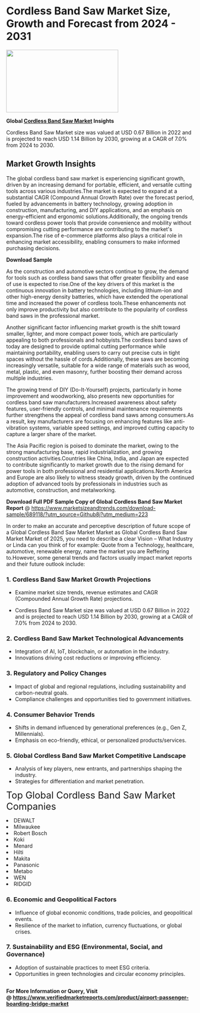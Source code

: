 <H1>Cordless Band Saw Market Size, Growth and Forecast from 2024 - 2031</H1><img class="aligncenter size-medium wp-image-584254" src="https://thirdeyenews.in/wp-content/uploads/2024/09/Global-Market-Research-300x168.jpeg" alt="" width="300" height="168" /><p><strong>Global&nbsp;<a href="https://www.marketsizeandtrends.com/download-sample/689118/?utm_source=Github8j?utm_medium=223">Cordless Band Saw Market</a> Insights</strong></p><p>Cordless Band Saw Market size was valued at USD 0.67 Billion in 2022 and is projected to reach USD 1.14 Billion by 2030, growing at a CAGR of 7.0% from 2024 to 2030.</p><p><h2>Market Growth Insights</h2> <p>The global cordless band saw market is experiencing significant growth, driven by an increasing demand for portable, efficient, and versatile cutting tools across various industries.The market is expected to expand at a substantial CAGR (Compound Annual Growth Rate) over the forecast period, fueled by advancements in battery technology, growing adoption in construction, manufacturing, and DIY applications, and an emphasis on energy-efficient and ergonomic solutions.Additionally, the ongoing trends toward cordless power tools that provide convenience and mobility without compromising cutting performance are contributing to the market's expansion.The rise of e-commerce platforms also plays a critical role in enhancing market accessibility, enabling consumers to make informed purchasing decisions.</p> <p><strong>Download Sample</strong></p> <p>As the construction and automotive sectors continue to grow, the demand for tools such as cordless band saws that offer greater flexibility and ease of use is expected to rise.One of the key drivers of this market is the continuous innovation in battery technologies, including lithium-ion and other high-energy density batteries, which have extended the operational time and increased the power of cordless tools.These enhancements not only improve productivity but also contribute to the popularity of cordless band saws in the professional market.</p> <p>Another significant factor influencing market growth is the shift toward smaller, lighter, and more compact power tools, which are particularly appealing to both professionals and hobbyists.The cordless band saws of today are designed to provide optimal cutting performance while maintaining portability, enabling users to carry out precise cuts in tight spaces without the hassle of cords.Additionally, these saws are becoming increasingly versatile, suitable for a wide range of materials such as wood, metal, plastic, and even masonry, further boosting their demand across multiple industries.</p> <p>The growing trend of DIY (Do-It-Yourself) projects, particularly in home improvement and woodworking, also presents new opportunities for cordless band saw manufacturers.Increased awareness about safety features, user-friendly controls, and minimal maintenance requirements further strengthens the appeal of cordless band saws among consumers.As a result, key manufacturers are focusing on enhancing features like anti-vibration systems, variable speed settings, and improved cutting capacity to capture a larger share of the market.</p> <p>The Asia Pacific region is poised to dominate the market, owing to the strong manufacturing base, rapid industrialization, and growing construction activities.Countries like China, India, and Japan are expected to contribute significantly to market growth due to the rising demand for power tools in both professional and residential applications.North America and Europe are also likely to witness steady growth, driven by the continued adoption of advanced tools by professionals in industries such as automotive, construction, and metalworking.</p> <p><span class=""><strong>Download Full PDF Sample Copy of Global Cordless Band Saw Market Report</strong> @ <a href="https://www.marketsizeandtrends.com/download-sample/689118/?utm_source=Github8j?utm_medium=223" target="_blank">https://www.marketsizeandtrends.com/download-sample/689118/?utm_source=Github8j?utm_medium=223</a></span></p><p>In order to make an accurate and perceptive description of future scope of a Global&nbsp;Cordless Band Saw Market Market as Global&nbsp;Cordless Band Saw Market Market of 2025, you need to describe a clear Vision &ndash; What Industry or Linda can you think of for example: Quote from a Technology, healthcare, automotive, renewable energy, name the market you are Reffering to.However, some general trends and factors usually impact market reports and their future outlook include:</p><h3>1.&nbsp;<strong>Cordless Band Saw Market Growth Projections</strong></h3><ul><li>Examine market size trends, revenue estimates and CAGR (Compounded Annual Growth Rate) projections.</li><li><p>Cordless Band Saw Market size was valued at USD 0.67 Billion in 2022 and is projected to reach USD 1.14 Billion by 2030, growing at a CAGR of 7.0% from 2024 to 2030.</p></li></ul><h3>2.&nbsp;<strong>Cordless Band Saw Market Technological Advancements</strong></h3><ul><li>Integration of AI, IoT, blockchain, or automation in the industry.</li><li>Innovations driving cost reductions or improving efficiency.</li></ul><h3>3.&nbsp;<strong>Regulatory and Policy Changes</strong></h3><ul><li>Impact of global and regional regulations, including sustainability and carbon-neutral goals.</li><li>Compliance challenges and opportunities tied to government initiatives.</li></ul><h3>4.&nbsp;<strong>Consumer Behavior Trends</strong></h3><ul><li>Shifts in demand influenced by generational preferences (e.g., Gen Z, Millennials).</li><li>Emphasis on eco-friendly, ethical, or personalized products/services.</li></ul><h3>5.&nbsp;<strong>Global Cordless Band Saw Market Competitive Landscape</strong></h3><ul><li>Analysis of key players, new entrants, and partnerships shaping the industry.</li><li>Strategies for differentiation and market penetration.</li></ul><p data-pm-slice="1 1 []"><span style="color: inherit; font-family: inherit; font-size: 25px;">Top Global Cordless Band Saw Market Companies</span></p><div class="" data-test-id=""><p><li>DEWALT</li><li> Milwaukee</li><li> Robert Bosch</li><li> Koki</li><li> Menard</li><li> Hilti</li><li> Makita</li><li> Panasonic</li><li> Metabo</li><li> WEN</li><li> RIDGID</li></p></div><h3>6.&nbsp;<strong>Economic and Geopolitical Factors</strong></h3><ul><li>Influence of global economic conditions, trade policies, and geopolitical events.</li><li>Resilience of the market to inflation, currency fluctuations, or global crises.</li></ul><h3>7.&nbsp;<strong>Sustainability and ESG (Environmental, Social, and Governance)</strong></h3><ul><li>Adoption of sustainable practices to meet ESG criteria.</li><li>Opportunities in green technologies and circular economy principles.</li></ul><h2><strong style="font-size: 14px;">For More Information or Query, Visit @&nbsp;</strong><a style="background-color: #ffffff; font-size: 14px;" href="https://www.marketsizeandtrends.com/report/cordless-band-saw-market/" target="_blank">https://www.verifiedmarketreports.com/product/airport-passenger-boarding-bridge-market</a></h2>